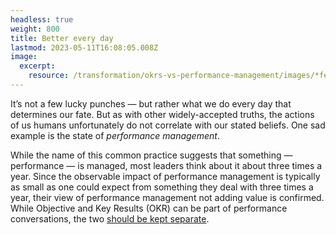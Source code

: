 ```yaml
---
headless: true
weight: 800
title: Better every day
lastmod: 2023-05-11T16:08:05.008Z
image:
  excerpt:
    resource: /transformation/okrs-vs-performance-management/images/*feature
---
```


It’s not a few lucky punches — but rather what we do every day that determines our fate. But as with other widely-accepted truths, the actions of us humans unfortunately do not correlate with our stated beliefs. One sad example is the state of *performance management*.

While the name of this common practice suggests that something — performance — is managed, most leaders think about it about three times a year. Since the observable impact of performance management is typically as small as one could expect from something they deal with three times a year, their view of performance management not adding value is confirmed. While Objective and Key Results (OKR) can be part of performance conversations, the two [should be kept separate](/transformation/okrs-vs-performance-management/).
